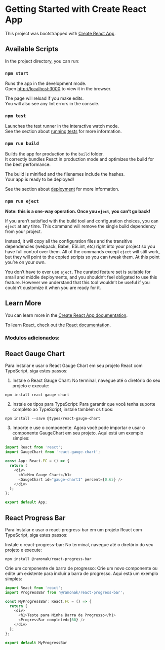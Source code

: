 # Getting Started with Create React App

This project was bootstrapped with [Create React App](https://github.com/facebook/create-react-app).

## Available Scripts

In the project directory, you can run:

### `npm start`

Runs the app in the development mode.\
Open [http://localhost:3000](http://localhost:3000) to view it in the browser.

The page will reload if you make edits.\
You will also see any lint errors in the console.

### `npm test`

Launches the test runner in the interactive watch mode.\
See the section about [running tests](https://facebook.github.io/create-react-app/docs/running-tests) for more information.

### `npm run build`

Builds the app for production to the `build` folder.\
It correctly bundles React in production mode and optimizes the build for the best performance.

The build is minified and the filenames include the hashes.\
Your app is ready to be deployed!

See the section about [deployment](https://facebook.github.io/create-react-app/docs/deployment) for more information.

### `npm run eject`

**Note: this is a one-way operation. Once you `eject`, you can’t go back!**

If you aren’t satisfied with the build tool and configuration choices, you can `eject` at any time. This command will remove the single build dependency from your project.

Instead, it will copy all the configuration files and the transitive dependencies (webpack, Babel, ESLint, etc) right into your project so you have full control over them. All of the commands except `eject` will still work, but they will point to the copied scripts so you can tweak them. At this point you’re on your own.

You don’t have to ever use `eject`. The curated feature set is suitable for small and middle deployments, and you shouldn’t feel obligated to use this feature. However we understand that this tool wouldn’t be useful if you couldn’t customize it when you are ready for it.

## Learn More

You can learn more in the [Create React App documentation](https://facebook.github.io/create-react-app/docs/getting-started).

To learn React, check out the [React documentation](https://reactjs.org/).

### Modulos adicionados:

## React Gauge Chart 
Para instalar e usar o React Gauge Chart em seu projeto React com TypeScript, siga estes passos:

1. Instale o React Gauge Chart: No terminal, navegue até o diretório do seu projeto e execute:
~~~
npm install react-gauge-chart
~~~
2. Instale os tipos para TypeScript: Para garantir que você tenha suporte completo ao TypeScript, instale também os tipos:
~~~
npm install --save @types/react-gauge-chart
~~~
3. Importe e use o componente: Agora você pode importar e usar o componente GaugeChart em seu projeto. Aqui está um exemplo simples:

~~~TypeScript
import React from 'react';
import GaugeChart from 'react-gauge-chart';

const App: React.FC = () => {
  return (
    <div>
      <h1>Meu Gauge Chart</h1>
      <GaugeChart id="gauge-chart1" percent={0.65} />
    </div>
  );
};

export default App;
~~~

## React Progress Bar

Para instalar e usar o react-progress-bar em um projeto React com TypeScript, siga estes passos:

Instale o react-progress-bar: No terminal, navegue até o diretório do seu projeto e execute:

~~~
npm install @ramonak/react-progress-bar
~~~

Crie um componente de barra de progresso: Crie um novo componente ou edite um existente para incluir a barra de progresso. Aqui está um exemplo simples:

~~~TypeScript
import React from 'react';
import ProgressBar from '@ramonak/react-progress-bar';

const MyProgressBar: React.FC = () => {
  return (
    <div>
      <h1>Teste para Minha Barra de Progresso</h1>
      <ProgressBar completed={60} />
    </div>
  );
};

export default MyProgressBar
~~~


